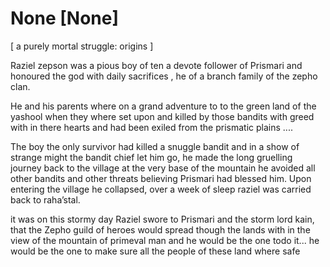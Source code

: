 # None [None]
[ a purely mortal struggle: origins ] 


Raziel zepson was a pious  boy of ten a devote follower of Prismari and honoured the god with daily sacrifices , he of a branch family of the zepho clan. 

He and his parents where on a grand adventure to to the green land of the yashool  when they where set upon and killed by those bandits with  greed with in there hearts and had been exiled from the prismatic plains .... 

The boy the only survivor had killed a snuggle bandit and in a show of strange might the bandit chief let him go, he made the long gruelling journey back to the village at the very base of the mountain he avoided all other bandits and other threats believing Prismari had blessed him. Upon entering the village he collapsed, over a week of sleep raziel was carried back to raha’stal.

 it was on this stormy day Raziel swore to Prismari and the storm lord kain,  that the Zepho guild of heroes would spread though the lands with in the view of the mountain of primeval man and he would be the one todo it... he would be the one to make sure all the people of these land where safe

